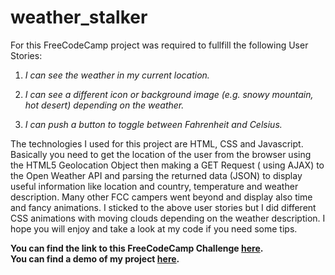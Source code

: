 # weather_stalker
For this FreeCodeCamp project was required to fullfill the following User Stories:

1. *I can see the weather in my current location.*

2. *I can see a different icon or background image (e.g. snowy mountain, hot desert) depending on the weather.*

3. *I can push a button to toggle between Fahrenheit and Celsius.*

The technologies I used for this project are HTML, CSS and Javascript. Basically you need to get the location of the user from the browser using the HTML5 Geolocation Object then making a GET Request ( using AJAX) to the Open Weather API and parsing the returned data (JSON) to display useful information like location and country, temperature and weather description. Many other FCC campers went beyond and display also time and fancy animations. I sticked to the above user stories but I did different CSS animations with moving clouds depending on the weather description. I hope you will enjoy and take a look at my code if you need some tips.

**You can find the link to this FreeCodeCamp Challenge [here](https://www.freecodecamp.org/challenges/show-the-local-weather).** <br /> 
**You can find a demo of my project [here](https://codepen.io/w86compositor/full/WJoJpq/).**
